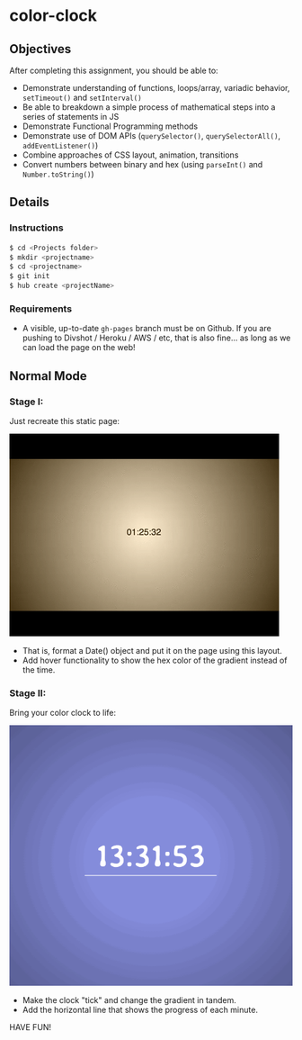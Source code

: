 # color-clock

## Objectives

After completing this assignment, you should be able to:

* Demonstrate understanding of functions, loops/array, variadic behavior, `setTimeout()` and `setInterval()`
* Be able to breakdown a simple process of mathematical steps into a series of statements in JS
* Demonstrate Functional Programming methods
* Demonstrate use of DOM APIs (`querySelector()`, `querySelectorAll()`, `addEventListener()`)
* Combine approaches of CSS layout, animation, transitions
* Convert numbers between binary and hex (using `parseInt()` and `Number.toString()`)

## Details

### Instructions

```sh
$ cd <Projects folder>
$ mkdir <projectname>
$ cd <projectname>
$ git init
$ hub create <projectName>

```

### Requirements

* A visible, up-to-date `gh-pages` branch must be on Github. If you are pushing to Divshot / Heroku / AWS / etc, that is also fine... as long as we can load the page on the web!

## Normal Mode

### Stage I: 

Just recreate this static page: 

![](./static-clock.gif)

* That is, format a Date() object and put it on the page using this layout.
* Add hover functionality to show the hex color of the gradient instead of the time.

### Stage II: 

Bring your color clock to life: 

![](./clock.gif)

* Make the clock "tick" and change the gradient in tandem.
* Add the horizontal line that shows the progress of each minute. 

HAVE FUN!
